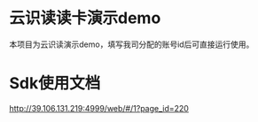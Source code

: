 # 云识读读卡演示demo

本项目为云识读演示demo，填写我司分配的账号id后可直接运行使用。

# Sdk使用文档
http://39.106.131.219:4999/web/#/1?page_id=220
